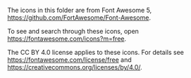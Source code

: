 The icons in this folder are from Font Awesome 5, <https://github.com/FortAwesome/Font-Awesome>.

To see and search through these icons, open <https://fontawesome.com/icons?m=free>.

The CC BY 4.0 license applies to these icons. For details see <https://fontawesome.com/license/free> and <https://creativecommons.org/licenses/by/4.0/>.
